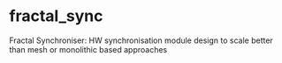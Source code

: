 # fractal_sync
Fractal Synchroniser: HW synchronisation module design to scale better than mesh or monolithic based approaches
